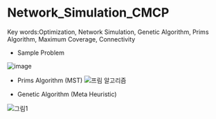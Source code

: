 # Network_Simulation_CMCP
Key words:Optimization, Network Simulation, Genetic Algorithm, Prims Algorithm, Maximum Coverage, Connectivity

- Sample Problem

![image](https://github.com/kimtoto23/Network_Simulation_CMCP/assets/76726655/a4ce3d1b-c458-4788-a16e-9c708539f8f3)



- Prims Algorithm (MST)
![프림 알고리즘](https://github.com/kimtoto23/Network_Simulation_CMCP/assets/76726655/75aa889c-7881-4ae9-911d-c8fa55899243)

- Genetic Algorithm (Meta Heuristic)


![그림1](https://github.com/kimtoto23/Network_Simulation_CMCP/assets/76726655/5a9c5844-90fa-4ff4-b4f2-b4b46e3a81d7)

